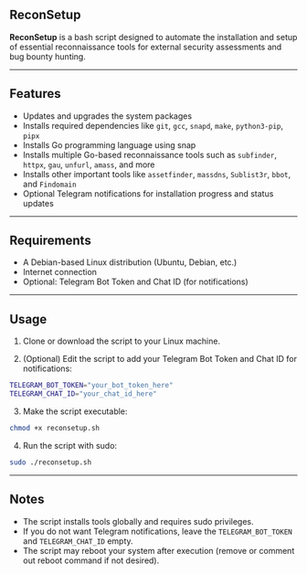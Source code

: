 ## **ReconSetup**





**ReconSetup** is a bash script designed to automate the installation and setup of essential reconnaissance tools for external security assessments and bug bounty hunting.

---

## Features

- Updates and upgrades the system packages
- Installs required dependencies like `git`, `gcc`, `snapd`, `make`, `python3-pip`, `pipx`
- Installs Go programming language using snap
- Installs multiple Go-based reconnaissance tools such as `subfinder`, `httpx`, `gau`, `unfurl`, `amass`, and more
- Installs other important tools like `assetfinder`, `massdns`, `Sublist3r`, `bbot`, and `Findomain`
- Optional Telegram notifications for installation progress and status updates

---

## Requirements

- A Debian-based Linux distribution (Ubuntu, Debian, etc.)
- Internet connection
- Optional: Telegram Bot Token and Chat ID (for notifications)

---

## Usage

1. Clone or download the script to your Linux machine.

2. (Optional) Edit the script to add your Telegram Bot Token and Chat ID for notifications:

```bash
TELEGRAM_BOT_TOKEN="your_bot_token_here"
TELEGRAM_CHAT_ID="your_chat_id_here"
````

3. Make the script executable:

```bash
chmod +x reconsetup.sh
```

4. Run the script with sudo:

```bash
sudo ./reconsetup.sh
```

---

## Notes

* The script installs tools globally and requires sudo privileges.
* If you do not want Telegram notifications, leave the `TELEGRAM_BOT_TOKEN` and `TELEGRAM_CHAT_ID` empty.
* The script may reboot your system after execution (remove or comment out reboot command if not desired).

